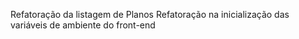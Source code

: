 Refatoração da listagem de Planos
Refatoração na inicialização das variáveis de ambiente do front-end
